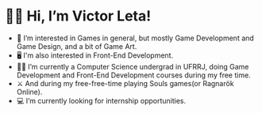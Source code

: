 # 👋😃 Hi, I’m Victor Leta!
- 👀 I’m interested in Games in general, but mostly Game Development and Game Design, and a bit of Game Art.
- 🖥 I'm also interested in Front-End Development.
- 👨‍💻 I’m currently a Computer Science undergrad in UFRRJ, doing Game Development and Front-End Development courses during my free time.
- ⚔️ And during my free-free-time playing Souls games(or Ragnarök Online).
- 💻 I’m currently looking for internship opportunities.   

<!---
victorrlo/victorrlo is a ✨ special ✨ repository because its `README.md` (this file) appears on your GitHub profile.
You can click the Preview link to take a look at your changes.
--->
